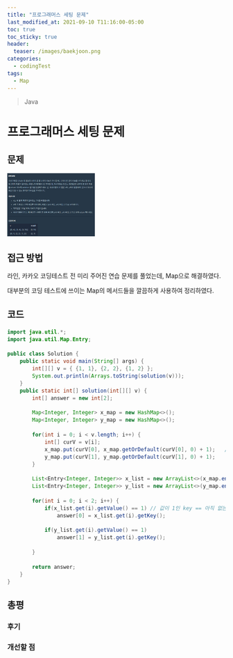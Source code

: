 ```yaml
---
title: "프로그래머스 세팅 문제"
last_modified_at: 2021-09-10 T11:16:00-05:00
toc: true
toc_sticky: true
header:
  teaser: /images/baekjoon.png
categories: 
  - codingTest
tags:
  - Map
---
```


> Java

# 프로그래머스 세팅 문제

## 문제

<img src="/images/codingTest/pg/test_problem.PNG" width="40%" height="40%">

## 접근 방법

라인, 카카오 코딩테스트 전 미리 주어진 연습 문제를 풀었는데, Map으로 해결하였다.  

대부분의 코딩 테스트에 쓰이는 Map의 메서드들을 깔끔하게 사용하여 정리하였다.


## 코드

```java
import java.util.*;
import java.util.Map.Entry;

public class Solution {
	public static void main(String[] args) {
		int[][] v = { {1, 1}, {2, 2}, {1, 2} };
		System.out.println(Arrays.toString(solution(v)));
	}
	public static int[] solution(int[][] v) {
        int[] answer = new int[2];
        
        Map<Integer, Integer> x_map = new HashMap<>();
        Map<Integer, Integer> y_map = new HashMap<>();
        
        for(int i = 0; i < v.length; i++) {
        	int[] curV = v[i];
        	x_map.put(curV[0], x_map.getOrDefault(curV[0], 0) + 1);   // 찾는 키가 존재한다면 찾는 키의 값을 반환하고, 없다면 0
        	y_map.put(curV[1], y_map.getOrDefault(curV[1], 0) + 1);
        }

        List<Entry<Integer, Integer>> x_list = new ArrayList<>(x_map.entrySet()); // Map을 List로 변환
        List<Entry<Integer, Integer>> y_list = new ArrayList<>(y_map.entrySet());
        
        for(int i = 0; i < 2; i++) {
        	if(x_list.get(i).getValue() == 1) // 값이 1인 key == 아직 없는 좌표
        		answer[0] = x_list.get(i).getKey();

        	if(y_list.get(i).getValue() == 1)
        		answer[1] = y_list.get(i).getKey();

        }
        
        return answer;
    }
}

```

## 총평

### 후기


### 개선할 점

<!-- ★
<img src="/images/codingTest/bj/문제번호.PNG" width="40%" height="40%">

-->

